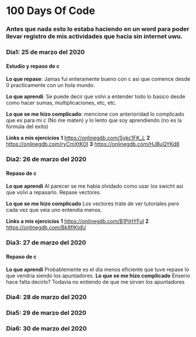 # 100 Days Of Code 

### Antes que nada esto lo estaba haciendo en un word para poder llevar registro de mis actividades que hacia sin internet uwu.

### Dia1: 25 de marzo del 2020

#### Estudio y repaso de c

**Lo que repase**: Jamas fui enteramente bueno con c asi que comence desde 0 practicamente con un hola mundo.

**Lo que aprendi**: Se puede decir que volvi a entender todo lo basico desde como hacer sumas, multiplicaciones, etc, etc.

**Lo que se me hizo complicado**: mencione con anterioridad lo complicado que es para mi c (No me maten) y lo lento que soy aprendiendo (no es la formula del exito)

**Links a mis ejercicios**
**1** https://onlinegdb.com/Sykc1FK_L
**2** https://onlinegdb.com/ryCmXtKOI
**3** https://onlinegdb.com/HJBuQYKd8

### Dia2: 26 de marzo del 2020

#### Repaso de c

**Lo que aprendi** Al parecer se me habia olvidado como usar los swicht asi que volvi a repasarlo. Repase vectores.

**Lo que se me hizo complicado** Los vectores trate de ver tutoriales pero cada vez que veia uno entendia menos.

**Links a mis ejercicios**
**1** https://onlinegdb.com/B1PiHYFuI
**2** https://onlinegdb.com/Bk8fIKtdU

### Dia3: 27 de marzo del 2020
#### Repaso de c
**Lo que aprendi** Probablemente es el dia menos eficiente que tuve repase lo que vendria siendo los apuntadores.
**Lo que se me hizo complicado** Enserio hace falta decirlo? Todavia no entiendo de que me sirven los apuntadores 
### Dia4: 28 de marzo del 2020
### Dia5: 29 de marzo del 2020
### Dia6: 30 de marzo del 2020


